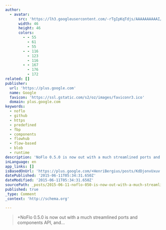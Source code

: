 ```yaml
---
author:
  - avatar:
      src: 'https://lh3.googleusercontent.com/-rTgIpKqTdjs/AAAAAAAAAAI/AAAAAAABAM8/5QywMqMDIrc/s46-c-k-no/photo.jpg'
      width: 46
      height: 46
      colors:
        - - 55
          - 61
          - 55
        - - 116
          - 123
          - 116
        - - 167
          - 176
          - 172
related: []
publisher:
  url: 'https://plus.google.com'
  name: Google
  favicon: 'https://ssl.gstatic.com/s2/oz/images/faviconr3.ico'
  domain: plus.google.com
keywords:
  - noflo
  - github
  - https
  - predefined
  - fbp
  - components
  - flowhub
  - flow-based
  - blob
  - runtime
description: 'NoFlo 0.5.0 is now out with a much streamlined ports and components API, and support for registering custom components at runtime (for example, ones... - Henri Bergius - Google+'
inLanguage: en
app_links: []
isBasedOnUrl: 'https://plus.google.com/+HenriBergius/posts/KdDjonvUxuv'
datePublished: '2015-06-11T05:34:31.650Z'
dateModified: '2015-06-11T05:34:31.650Z'
sourcePath: _posts/2015-06-11-noflo-050-is-now-out-with-a-much-streamlined-ports-and-com.md
published: true
_type: Comment
_context: 'http://schema.org'

---
```

> +NoFlo 0.5.0 is now out with a much streamlined ports and components API, and...